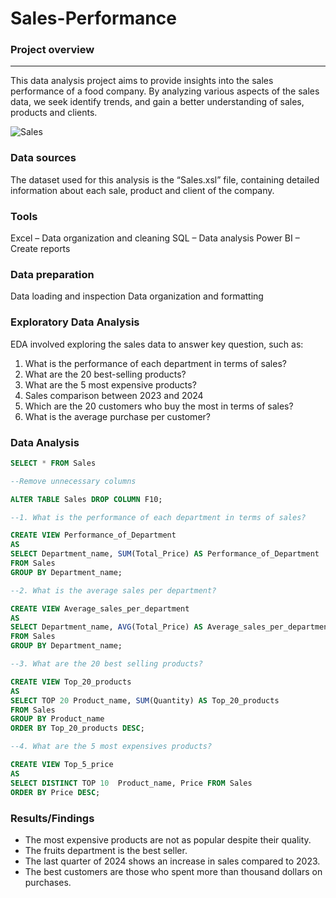 # Sales-Performance

### Project overview
---
This data analysis project aims to provide insights into the sales performance of a food company. By analyzing various aspects of the sales data, we seek identify trends, and gain a better understanding of sales, products and clients.

![Sales](https://github.com/user-attachments/assets/7df1c4c6-2e88-47a6-ac49-f53475fff739)

### Data sources

The dataset used for this analysis is the “Sales.xsl” file, containing detailed information about each sale, product and client of the company.

### Tools

Excel – Data organization and cleaning
SQL – Data analysis
Power BI – Create reports

### Data preparation

Data loading and inspection
Data organization and formatting

### Exploratory Data Analysis

EDA involved exploring the sales data to answer key question, such as:

1. What is the performance of each department in terms of sales?
2. What are the 20 best-selling products?
3. What are the 5 most expensive products?
4. Sales comparison between 2023 and 2024
5. Which are the 20 customers who buy the most in terms of sales?
6. What is the average purchase per customer?

### Data Analysis

```sql
SELECT * FROM Sales

--Remove unnecessary columns

ALTER TABLE Sales DROP COLUMN F10;

--1. What is the performance of each department in terms of sales?

CREATE VIEW Performance_of_Department
AS
SELECT Department_name, SUM(Total_Price) AS Performance_of_Department
FROM Sales
GROUP BY Department_name;

--2. What is the average sales per department?

CREATE VIEW Average_sales_per_department
AS
SELECT Department_name, AVG(Total_Price) AS Average_sales_per_department
FROM Sales
GROUP BY Department_name;

--3. What are the 20 best selling products?

CREATE VIEW Top_20_products
AS
SELECT TOP 20 Product_name, SUM(Quantity) AS Top_20_products
FROM Sales
GROUP BY Product_name 
ORDER BY Top_20_products DESC; 

--4. What are the 5 most expensives products?

CREATE VIEW Top_5_price
AS
SELECT DISTINCT TOP 10  Product_name, Price FROM Sales
ORDER BY Price DESC; 
```

### Results/Findings

- The most expensive products are not as popular despite their quality.
- The fruits department is the best seller.
- The last quarter of 2024 shows an increase in sales compared to 2023.
- The best customers are those who spent more than thousand dollars on purchases.



